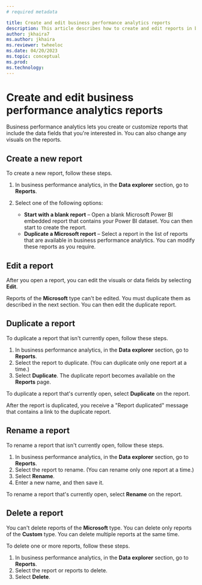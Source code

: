 ```yaml
---
# required metadata

title: Create and edit business performance analytics reports
description: This article describes how to create and edit reports in business performance analytics.
author: jkhaira7
ms.author: jkhaira 
ms.reviewer: twheeloc
ms.date: 04/20/2023
ms.topic: conceptual
ms.prod: 
ms.technology: 
---
```


# Create and edit business performance analytics reports

Business performance analytics lets you create or customize reports that include the data fields that you're interested in. You can also change any visuals on the reports. 

## Create a new report

To create a new report, follow these steps.

1. In business performance analytics, in the **Data explorer** section, go to **Reports**. 
2. Select one of the following options: 

    - **Start with a blank report** – Open a blank Microsoft Power BI embedded report that contains your Power BI dataset. You can then start to create the report. 
    - **Duplicate a Microsoft report** – Select a report in the list of reports that are available in business performance analytics. You can modify these reports as you require.

## Edit a report

After you open a report, you can edit the visuals or data fields by selecting **Edit**.

Reports of the **Microsoft** type can't be edited. You must duplicate them as described in the next section. You can then edit the duplicate report. 

## Duplicate a report

To duplicate a report that isn't currently open, follow these steps.

1. In business performance analytics, in the **Data explorer** section, go to **Reports**.
2. Select the report to duplicate. (You can duplicate only one report at a time.)
3. Select **Duplicate**. The duplicate report becomes available on the **Reports** page. 

To duplicate a report that's currently open, select **Duplicate** on the report.

After the report is duplicated, you receive a "Report duplicated" message that contains a link to the duplicate report.

## Rename a report

To rename a report that isn't currently open, follow these steps.

1. In business performance analytics, in the **Data explorer** section, go to **Reports**.
2. Select the report to rename. (You can rename only one report at a time.)
3. Select **Rename**.
4. Enter a new name, and then save it.

To rename a report that's currently open, select **Rename** on the report.

## Delete a report

You can't delete reports of the **Microsoft** type. You can delete only reports of the **Custom** type. You can delete multiple reports at the same time.

To delete one or more reports, follow these steps.

1. In business performance analytics, in the **Data explorer** section, go to **Reports**.
2. Select the report or reports to delete.
3. Select **Delete**.
